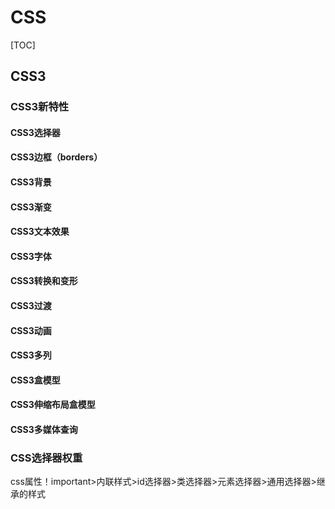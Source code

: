 # CSS

[TOC]



## CSS3

### CSS3新特性

#### CSS3选择器

#### CSS3边框（borders）

#### CSS3背景

#### CSS3渐变

#### CSS3文本效果

#### CSS3字体

#### CSS3转换和变形

#### CSS3过渡

#### CSS3动画

#### CSS3多列

#### CSS3盒模型

#### CSS3伸缩布局盒模型

#### CSS3多媒体查询

### CSS选择器权重

css属性！important>内联样式>id选择器>类选择器>元素选择器>通用选择器>继承的样式

